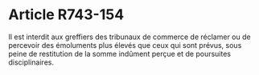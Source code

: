 # Article R743-154

Il est interdit aux greffiers des tribunaux de commerce de réclamer ou de percevoir des émoluments plus élevés que ceux qui sont prévus, sous peine de restitution de la somme indûment perçue et de poursuites disciplinaires.

